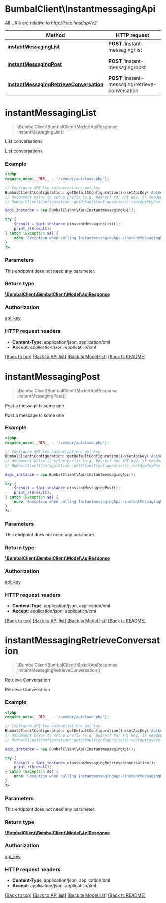 # BumbalClient\InstantmessagingApi

All URIs are relative to *http://localhost/api/v2*

Method | HTTP request | Description
------------- | ------------- | -------------
[**instantMessagingList**](InstantmessagingApi.md#instantMessagingList) | **POST** /instant-messaging/list | List conversations
[**instantMessagingPost**](InstantmessagingApi.md#instantMessagingPost) | **POST** /instant-messaging/post | Post a message to some one
[**instantMessagingRetrieveConversation**](InstantmessagingApi.md#instantMessagingRetrieveConversation) | **POST** /instant-messaging/retrieve-conversation | Retrieve Conversation


# **instantMessagingList**
> \BumbalClient\BumbalClient\Model\ApiResponse instantMessagingList()

List conversations

List conversations

### Example
```php
<?php
require_once(__DIR__ . '/vendor/autoload.php');

// Configure API key authorization: api_key
BumbalClient\Configuration::getDefaultConfiguration()->setApiKey('ApiKey', 'YOUR_API_KEY');
// Uncomment below to setup prefix (e.g. Bearer) for API key, if needed
// BumbalClient\Configuration::getDefaultConfiguration()->setApiKeyPrefix('ApiKey', 'Bearer');

$api_instance = new BumbalClient\Api\InstantmessagingApi();

try {
    $result = $api_instance->instantMessagingList();
    print_r($result);
} catch (Exception $e) {
    echo 'Exception when calling InstantmessagingApi->instantMessagingList: ', $e->getMessage(), PHP_EOL;
}
?>
```

### Parameters
This endpoint does not need any parameter.

### Return type

[**\BumbalClient\BumbalClient\Model\ApiResponse**](../Model/ApiResponse.md)

### Authorization

[api_key](../../README.md#api_key)

### HTTP request headers

 - **Content-Type**: application/json, application/xml
 - **Accept**: application/json, application/xml

[[Back to top]](#) [[Back to API list]](../../README.md#documentation-for-api-endpoints) [[Back to Model list]](../../README.md#documentation-for-models) [[Back to README]](../../README.md)

# **instantMessagingPost**
> \BumbalClient\BumbalClient\Model\ApiResponse instantMessagingPost()

Post a message to some one

Post a message to some one

### Example
```php
<?php
require_once(__DIR__ . '/vendor/autoload.php');

// Configure API key authorization: api_key
BumbalClient\Configuration::getDefaultConfiguration()->setApiKey('ApiKey', 'YOUR_API_KEY');
// Uncomment below to setup prefix (e.g. Bearer) for API key, if needed
// BumbalClient\Configuration::getDefaultConfiguration()->setApiKeyPrefix('ApiKey', 'Bearer');

$api_instance = new BumbalClient\Api\InstantmessagingApi();

try {
    $result = $api_instance->instantMessagingPost();
    print_r($result);
} catch (Exception $e) {
    echo 'Exception when calling InstantmessagingApi->instantMessagingPost: ', $e->getMessage(), PHP_EOL;
}
?>
```

### Parameters
This endpoint does not need any parameter.

### Return type

[**\BumbalClient\BumbalClient\Model\ApiResponse**](../Model/ApiResponse.md)

### Authorization

[api_key](../../README.md#api_key)

### HTTP request headers

 - **Content-Type**: application/json, application/xml
 - **Accept**: application/json, application/xml

[[Back to top]](#) [[Back to API list]](../../README.md#documentation-for-api-endpoints) [[Back to Model list]](../../README.md#documentation-for-models) [[Back to README]](../../README.md)

# **instantMessagingRetrieveConversation**
> \BumbalClient\BumbalClient\Model\ApiResponse instantMessagingRetrieveConversation()

Retrieve Conversation

Retrieve Conversation

### Example
```php
<?php
require_once(__DIR__ . '/vendor/autoload.php');

// Configure API key authorization: api_key
BumbalClient\Configuration::getDefaultConfiguration()->setApiKey('ApiKey', 'YOUR_API_KEY');
// Uncomment below to setup prefix (e.g. Bearer) for API key, if needed
// BumbalClient\Configuration::getDefaultConfiguration()->setApiKeyPrefix('ApiKey', 'Bearer');

$api_instance = new BumbalClient\Api\InstantmessagingApi();

try {
    $result = $api_instance->instantMessagingRetrieveConversation();
    print_r($result);
} catch (Exception $e) {
    echo 'Exception when calling InstantmessagingApi->instantMessagingRetrieveConversation: ', $e->getMessage(), PHP_EOL;
}
?>
```

### Parameters
This endpoint does not need any parameter.

### Return type

[**\BumbalClient\BumbalClient\Model\ApiResponse**](../Model/ApiResponse.md)

### Authorization

[api_key](../../README.md#api_key)

### HTTP request headers

 - **Content-Type**: application/json, application/xml
 - **Accept**: application/json, application/xml

[[Back to top]](#) [[Back to API list]](../../README.md#documentation-for-api-endpoints) [[Back to Model list]](../../README.md#documentation-for-models) [[Back to README]](../../README.md)

